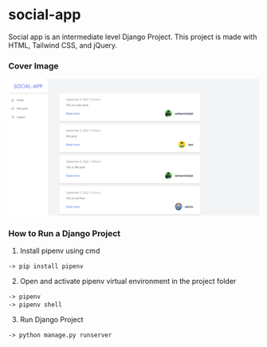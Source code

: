 # social-app
Social app is an intermediate level Django Project. This project is made with HTML, Tailwind CSS, and jQuery.

### Cover Image

![Cover Image](https://github.com/zaheerniazipk/social-app/blob/main/Cover%20Image.png)


### How to Run a Django Project

1. Install pipenv using cmd
```
-> pip install pipenv
```

2. Open and activate pipenv virtual environment in the project folder
```
-> pipenv
-> pipenv shell
```

3. Run Django Project
```
-> python manage.py runserver
```
